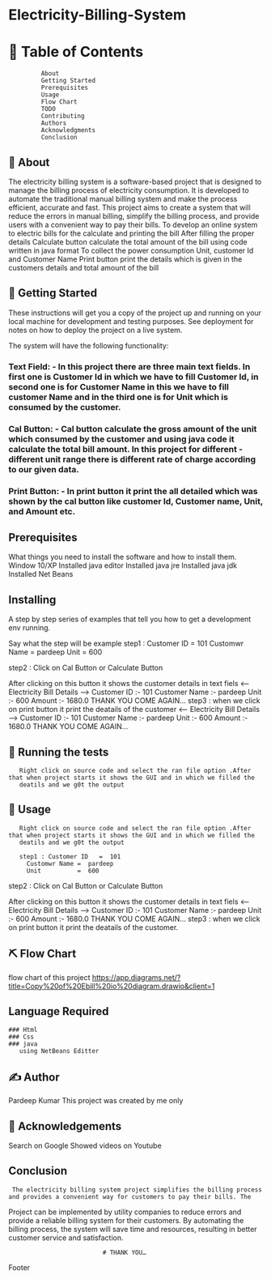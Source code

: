 # Electricity-Billing-System
# 📝 Table of Contents
             About
             Getting Started
             Prerequisites
             Usage
             Flow Chart
             TODO
             Contributing
             Authors
             Acknowledgments
             Conclusion
## 🧐 About
The electricity billing system is a software-based project that is designed to manage the billing process of electricity consumption. It is developed to automate the traditional manual billing system and make the process efficient, accurate and fast. This project aims to create a system that will reduce the errors in manual billing, simplify the billing process, and provide users with a convenient way to pay their bills.
To develop an online system to electric bills for the calculate and printing the bill
After filling the proper details Calculate button calculate the total amount of the bill using code written in java format
To collect the power consumption Unit, customer Id and Customer Name
Print button print the details which is given in the customers details and total amount of the bill

##  🏁 Getting Started
These instructions will get you a copy of the project up and running on your local machine for development and testing purposes. See deployment for notes on how to deploy the project on a live system.

The system will have the following functionality:
### Text Field: - In this project there are three main text fields. In first one is Customer Id in which we have to fill Customer Id, in second one is for Customer Name in this we have to fill customer Name and in the third one is for Unit which is consumed by the customer.

### Cal Button: - Cal button calculate the gross amount of the unit which consumed by the customer and using java code it calculate the total bill amount. In this project for different - different unit range there is different rate of charge according to our given data.

### Print Button: - In print button it print the all detailed which was shown by the cal button like customer Id, Customer name, Unit, and Amount etc. 

## Prerequisites
What things you need to install the software and how to install them.
  	Window 10/XP
    Installed java editor 
    Installed java jre
  	Installed java jdk
    Installed Net Beans

## Installing
A step by step series of examples that tell you how to get a development env running.

Say what the step will be
 example
 step1 : Customer ID   =  101
         Customwr Name =  pardeep
         Unit          =  600
         
  step2 : Click on Cal Button or Calculate Button
  
   After clicking on this button it shows the customer details in text fiels
    <-- Electricity Bill Details --> 
        Customer ID :- 101
        Customer Name :- pardeep
        Unit :- 600
        Amount :- 1680.0
           THANK YOU COME AGAIN... 
step3 : when we click on print button it print the deatails of the customer
                  <-- Electricity Bill Details --> 
                           Customer ID :- 101
                           Customer Name :- pardeep
                           Unit :- 600
                           Amount :- 1680.0
                           THANK YOU COME AGAIN... 
  
## 🔧 Running the tests
       Right click on source code and select the ran file option .After that when project starts it shows the GUI and in which we filled the
       deatils and we g0t the output

## 🎈 Usage
       Right click on source code and select the ran file option .After that when project starts it shows the GUI and in which we filled the
       deatils and we g0t the output
       
       step1 : Customer ID   =  101
         Customwr Name =  pardeep
         Unit          =  600
         
  step2 : Click on Cal Button or Calculate Button
  
   After clicking on this button it shows the customer details in text fiels
    <-- Electricity Bill Details --> 
        Customer ID :- 101
        Customer Name :- pardeep
        Unit :- 600
        Amount :- 1680.0
           THANK YOU COME AGAIN... 
step3 : when we click on print button it print the deatails of the customer.

 ## ⛏️ Flow Chart
flow chart of this project
https://app.diagrams.net/?title=Copy%20of%20Ebill%20io%20diagram.drawio&client=1

## Language Required
    ### Html
    ### Css
    ### java
       using NetBeans Editter
 ## ✍️ Author 
Pardeep Kumar
This project was created by me only

## 🎉 Acknowledgements
Search on Google
Showed videos on Youtube

## Conclusion 
     The electricity billing system project simplifies the billing process and provides a convenient way for customers to pay their bills. The 
Project can be implemented by utility companies to reduce errors and provide a reliable billing system for their customers. By automating the 
billing process, the system will save time and resources, resulting in better customer service and satisfaction.

                              # THANK YOU… 

Footer
